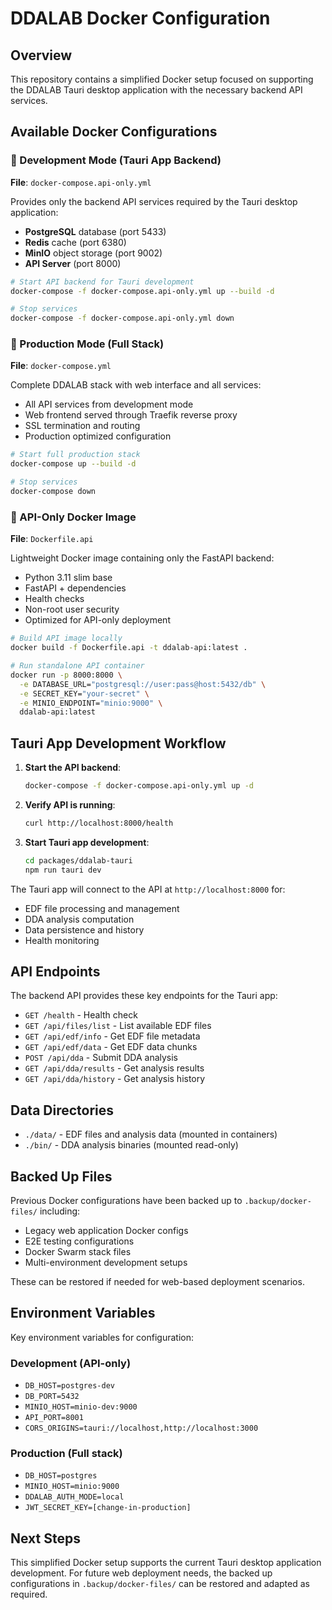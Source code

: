 # DDALAB Docker Configuration

## Overview

This repository contains a simplified Docker setup focused on supporting the DDALAB Tauri desktop application with the necessary backend API services.

## Available Docker Configurations

### 🔧 Development Mode (Tauri App Backend)
**File**: `docker-compose.api-only.yml`

Provides only the backend API services required by the Tauri desktop application:
- **PostgreSQL** database (port 5433)
- **Redis** cache (port 6380)
- **MinIO** object storage (port 9002)
- **API Server** (port 8000)

```bash
# Start API backend for Tauri development
docker-compose -f docker-compose.api-only.yml up --build -d

# Stop services
docker-compose -f docker-compose.api-only.yml down
```

### 🚀 Production Mode (Full Stack)
**File**: `docker-compose.yml`

Complete DDALAB stack with web interface and all services:
- All API services from development mode
- Web frontend served through Traefik reverse proxy
- SSL termination and routing
- Production optimized configuration

```bash
# Start full production stack
docker-compose up --build -d

# Stop services
docker-compose down
```

### 🐳 API-Only Docker Image
**File**: `Dockerfile.api`

Lightweight Docker image containing only the FastAPI backend:
- Python 3.11 slim base
- FastAPI + dependencies
- Health checks
- Non-root user security
- Optimized for API-only deployment

```bash
# Build API image locally
docker build -f Dockerfile.api -t ddalab-api:latest .

# Run standalone API container
docker run -p 8000:8000 \
  -e DATABASE_URL="postgresql://user:pass@host:5432/db" \
  -e SECRET_KEY="your-secret" \
  -e MINIO_ENDPOINT="minio:9000" \
  ddalab-api:latest
```

## Tauri App Development Workflow

1. **Start the API backend**:
   ```bash
   docker-compose -f docker-compose.api-only.yml up -d
   ```

2. **Verify API is running**:
   ```bash
   curl http://localhost:8000/health
   ```

3. **Start Tauri app development**:
   ```bash
   cd packages/ddalab-tauri
   npm run tauri dev
   ```

The Tauri app will connect to the API at `http://localhost:8000` for:
- EDF file processing and management
- DDA analysis computation
- Data persistence and history
- Health monitoring

## API Endpoints

The backend API provides these key endpoints for the Tauri app:

- `GET /health` - Health check
- `GET /api/files/list` - List available EDF files
- `GET /api/edf/info` - Get EDF file metadata
- `GET /api/edf/data` - Get EDF data chunks
- `POST /api/dda` - Submit DDA analysis
- `GET /api/dda/results` - Get analysis results
- `GET /api/dda/history` - Get analysis history

## Data Directories

- `./data/` - EDF files and analysis data (mounted in containers)
- `./bin/` - DDA analysis binaries (mounted read-only)

## Backed Up Files

Previous Docker configurations have been backed up to `.backup/docker-files/` including:
- Legacy web application Docker configs
- E2E testing configurations
- Docker Swarm stack files
- Multi-environment development setups

These can be restored if needed for web-based deployment scenarios.

## Environment Variables

Key environment variables for configuration:

### Development (API-only)
- `DB_HOST=postgres-dev`
- `DB_PORT=5432`
- `MINIO_HOST=minio-dev:9000`
- `API_PORT=8001`
- `CORS_ORIGINS=tauri://localhost,http://localhost:3000`

### Production (Full stack)
- `DB_HOST=postgres`
- `MINIO_HOST=minio:9000`
- `DDALAB_AUTH_MODE=local`
- `JWT_SECRET_KEY=[change-in-production]`

## Next Steps

This simplified Docker setup supports the current Tauri desktop application development. For future web deployment needs, the backed up configurations in `.backup/docker-files/` can be restored and adapted as required.
